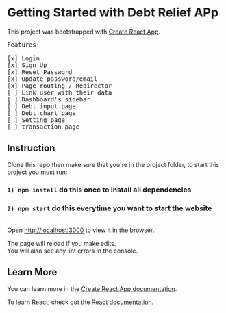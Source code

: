 # Getting Started with Debt Relief APp

This project was bootstrapped with [Create React App](https://github.com/facebook/create-react-app).

<pre>
Features:

[x] Login
[x] Sign Up
[x] Reset Password
[x] Update password/email
[x] Page routing / Redirector
[&nbsp;] Link user with their data
[ ] Dashboard's sidebar
[ ] Debt input page
[ ] Debt chart page
[ ] Setting page
[ ] transaction page
</pre>

## Instruction

Clone this repo then make sure that you're in the project folder, to start this project you must run:

### `1) npm install` do this once to install all dependencies

### `2) npm start` do this everytime you want to start the website

\
Open [http://localhost:3000](http://localhost:3000) to view it in the browser.

The page will reload if you make edits.\
You will also see any lint errors in the console.

## Learn More

You can learn more in the [Create React App documentation](https://facebook.github.io/create-react-app/docs/getting-started).

To learn React, check out the [React documentation](https://reactjs.org/).
